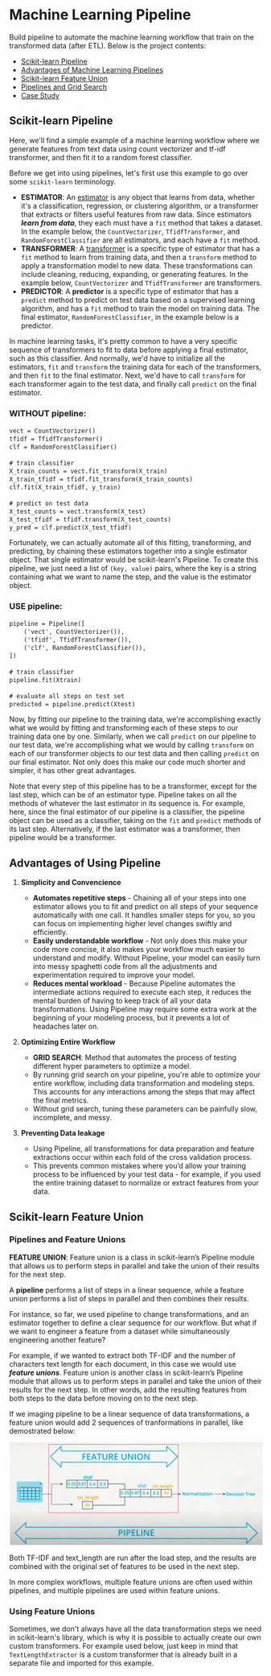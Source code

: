 # Machine Learning Pipeline
Build pipeline to automate the machine learning workflow that train on the transformed data (after ETL).
Below is the project contents:
+ [Scikit-learn Pipeline](#Scikit-learn-Pipeline)
+ [Advantages of Machine Learning Pipelines](#Advantages-of-Using-Pipeline)
+ [Scikit-learn Feature Union](#Scikit-learn-Feature-Union)
+ [Pipelines and Grid Search]()
+ [Case Study]()

## Scikit-learn Pipeline
Here, we'll find a simple example of a machine learning workflow where we generate features from text data using 
count vectorizer and tf-idf transformer, and then fit it to a random forest classifier. 

Before we get into using pipelines, let's first use this example to go over some `scikit-learn` terminology.

+ **ESTIMATOR**: An [estimator](https://scikit-learn.org/stable/tutorial/statistical_inference/settings.html#estimators-objects) 
is any object that learns from data, whether it's a classification, regression, or 
clustering algorithm, or a transformer that extracts or filters useful features from raw data. Since estimators ***learn 
from data***, they each must have a `fit` method that takes a dataset. In the example below, the `CountVectorizer`, 
`TfidfTransformer`, and `RandomForestClassifier` are all estimators, and each have a `fit` method.
+ **TRANSFORMER**: A [transformer](https://scikit-learn.org/stable/data_transforms.html) is a specific type of estimator 
that has a `fit` method to learn from training data, 
and then a `transform` method to apply a transformation model to new data. These transformations can include cleaning, 
reducing, expanding, or generating features. In the example below, `CountVectorizer` and `TfidfTransformer` are 
transformers.
+ **PREDICTOR**: A **predictor** is a specific type of estimator that has a `predict` method to predict on test data based on 
a supervised learning algorithm, and has a `fit` method to train the model on training data. The final estimator, 
`RandomForestClassifier`, in the example below is a predictor.

In machine learning tasks, it's pretty common to have a very specific sequence of transformers to fit to data before 
applying a final estimator, such as this classifier. And normally, we'd have to initialize all the estimators, `fit` and 
`transform` the training data for each of the transformers, and then `fit` to the final estimator. Next, we'd have to 
call `transform` for each transformer again to the test data, and finally call `predict` on the final estimator.

### WITHOUT pipeline:

    vect = CountVectorizer()
    tfidf = TfidfTransformer()
    clf = RandomForestClassifier()

    # train classifier
    X_train_counts = vect.fit_transform(X_train)
    X_train_tfidf = tfidf.fit_transform(X_train_counts)
    clf.fit(X_train_tfidf, y_train)

    # predict on test data
    X_test_counts = vect.transform(X_test)
    X_test_tfidf = tfidf.transform(X_test_counts)
    y_pred = clf.predict(X_test_tfidf)

Fortunately, we can actually automate all of this fitting, transforming, and predicting, by chaining these estimators 
together into a single estimator object. That single estimator would be scikit-learn's Pipeline. To create this pipeline, 
we just need a list of `(key, value)` pairs, where the key is a string containing what we want to name the step, 
and the value is the estimator object.

### USE pipeline:

    pipeline = Pipeline([
        ('vect', CountVectorizer()),
        ('tfidf', TfidfTransformer()),
        ('clf', RandomForestClassifier()),
    ])
    
    # train classifier
    pipeline.fit(Xtrain)
    
    # evaluate all steps on test set
    predicted = pipeline.predict(Xtest)

Now, by fitting our pipeline to the training data, we're accomplishing exactly what we would by fitting and transforming 
each of these steps to our training data one by one. Similarly, when we call `predict` on our pipeline to our test data, 
we're accomplishing what we would by calling `transform` on each of our transformer objects to our test data and then 
calling `predict` on our final estimator. Not only does this make our code much shorter and simpler, it has other great 
advantages.

Note that every step of this pipeline has to be a transformer, except for the last step, which can be of an estimator 
type. Pipeline takes on all the methods of whatever the last estimator in its sequence is. 
For example, here, since the final estimator of our pipeline is a classifier, the pipeline object can be used as a 
classifier, taking on the `fit` and `predict` methods of its last step. 
Alternatively, if the last estimator was a transformer, then pipeline would be a transformer.


## Advantages of Using Pipeline
1. **Simplicity and Convencience**
   + **Automates repetitive steps** - Chaining all of your steps into one estimator allows you to fit and predict on all steps of your sequence automatically with one call. It handles smaller steps for you, so you can focus on implementing higher level changes swiftly and efficiently.
   + **Easily understandable workflow** - Not only does this make your code more concise, it also makes your workflow much easier to understand and modify. Without Pipeline, your model can easily turn into messy spaghetti code from all the adjustments and experimentation required to improve your model.
   + **Reduces mental workload** - Because Pipeline automates the intermediate actions required to execute each step, it reduces the mental burden of having to keep track of all your data transformations. Using Pipeline may require some extra work at the beginning of your modeling process, but it prevents a lot of headaches later on.


2. **Optimizing Entire Workflow** 
   + **GRID SEARCH**: Method that automates the process of testing different hyper parameters to optimize a model.
   + By running grid search on your pipeline, you're able to optimize your entire workflow, including data transformation and modeling steps. This accounts for any interactions among the steps that may affect the final metrics.
   + Without grid search, tuning these parameters can be painfully slow, incomplete, and messy.


3. **Preventing Data leakage**
   + Using Pipeline, all transformations for data preparation and feature extractions occur within each fold of the 
   cross validation process.
   + This prevents common mistakes where you’d allow your training process to be influenced by your test data - 
   for example, if you used the entire training dataset to normalize or extract features from your data.


## Scikit-learn Feature Union
### Pipelines and Feature Unions
**FEATURE UNION**: Feature union is a class in scikit-learn’s Pipeline module that allows us to perform steps in 
parallel and take the union of their results for the next step.

A **pipeline** performs a list of steps in a linear sequence, while a feature union performs a list of steps in 
parallel and then combines their results.

For instance, so far, we used pipeline to change transformations, and an estimator together to define a clear 
sequence for our workflow. But what if we want to engineer a feature from a dataset while simultaneously engineering 
another feature? 

For example, if we wanted to extract both TF-IDF and the number of characters text length for each document, in this 
case we would use ***feature unions***. Feature union is another class in scikit-learn’s Pipeline module that allows us to perform steps in 
parallel and take the union of their results for the next step. In other words, add the resulting features from both 
steps to the data before moving on to the next step. 

If we imaging pipeline to be a linear sequence of data transformations, a feature union would add 2 sequences of 
tranformations in parallel, like demostrated below:

![feature_union](feature_union.PNG)

Both TF-IDF and text_length are run after the load step, and the results are combined with the original set of features 
to be used in the next step. 

In more complex workflows, multiple feature unions are often used within pipelines, and multiple pipelines are used 
within feature unions.

### Using Feature Unions
Sometimes, we don't always have all the data transformation steps we need in scikit-learn's library, which is 
why it is possible to actually create our own custom transformers. For example used below, just keep in mind that 
`TextLengthExtractor` is a custom transformer that is already built in a separate file and imported for this example.

